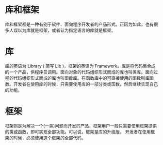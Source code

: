 # 库和框架

库和框架都是一种有别于软件、面向程序开发者的产品形式。正因为如此，也有很多人误以为库就是框架，或者认为指定语言的库就是框架。 

# 库
库的英语为 Library ( 简写 Lib )，框架的英语为 Framework。库是将代码集合成的一个产品，供程序员调用。面向对象的代码组织形式而成的库也叫类库。面向过程的代码组织形式而成的库也叫函数库。在函数库中的可直接使用的函数叫库函数。开发者在使用库的时候，只需要使用库的一部分类或函数，然后继续实现自己的功能。  
  
# 框架
框架则是为解决一个(一类)问题而开发的产品，框架用户一般只需要使用框架提供的类或函数，即可实现全部功能。可以说，框架是库的升级版。  开发者在使用框架的时候，必须使用这个框架的全部代码。  